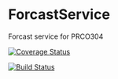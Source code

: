# ForcastService
Forcast service for PRCO304

[![Coverage Status](https://coveralls.io/repos/github/gwdowner/ForcastService/badge.svg?branch=master)](https://coveralls.io/github/gwdowner/ForcastService?branch=master)

[![Build Status](https://travis-ci.com/gwdowner/ForcastService.svg?branch=master)](https://travis-ci.com/gwdowner/ForcastService)
